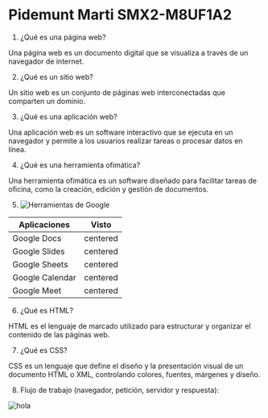 # Pidemunt Marti SMX2-M8UF1A2
1. ¿Qué es una página web?

Una página web es un documento digital que se visualiza a través de un navegador de internet.

2. ¿Qué es un sitio web?

Un sitio web es un conjunto de páginas web interconectadas que comparten un dominio.

3. ¿Qué es una aplicación web?

Una aplicación web es un software interactivo que se ejecuta en un navegador y permite a los usuarios realizar tareas o procesar datos en línea.

4. ¿Qué es una herramienta ofimática?

Una herramienta ofimática es un software diseñado para facilitar tareas de oficina, como la creación, edición y gestión de documentos.

5. ![Herramientas de Google](https://www.google.com/intl/es-419/chrome/browser-tools/)

| Aplicaciones | Visto |
|---------------|------------|
|Google Docs|centered| ![visto](https://github.com/MARTIPIDEMUNT/cristiano/blob/main/visto.jpg)|
|Google Slides|centered| ![visto](https://github.com/MARTIPIDEMUNT/cristiano/blob/main/visto.jpg)|
|Google Sheets|centered| ![visto](https://github.com/MARTIPIDEMUNT/cristiano/blob/main/visto.jpg)|
|Google Calendar|centered| ![calendario](https://github.com/MARTIPIDEMUNT/cristiano/blob/main/calendario.png)|
|Google Meet|centered| ![ordenador](https://github.com/MARTIPIDEMUNT/cristiano/blob/main/ordenador.jpeg)|

6. ¿Qué es HTML?

HTML es el lenguaje de marcado utilizado para estructurar y organizar el contenido de las páginas web.

<!DOCTYPE html>
<HTML lang="en">
<head>
	<meta charset="UTF-8">
	<meta http-equiv="X-UA-Compatible" content="IE=Edge">
	<meta name="viewport" content="width=device-width, initial-scale=1.0">
</head>
<body>

</body>
</html>

7. ¿Qué es CSS?

CSS es un lenguaje que define el diseño y la presentación visual de un documento HTML o XML, controlando colores, fuentes, márgenes y diseño.

8. Flujo de trabajo (navegador, petición, servidor y respuesta):

![hola](https://github.com/MARTIPIDEMUNT/cristiano/blob/main/hola.png)
